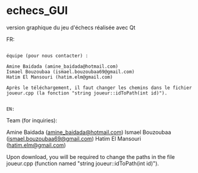 # echecs_GUI
version graphique du jeu d'échecs réalisée avec Qt


FR:
~~~~~~~~~~~~~~~~~~~~~~~~~~~~~~~~~~~~~~~~~~~~~~~~~~

équipe (pour nous contacter) :

Amine Baidada (amine_baidada@hotmail.com)
Ismael Bouzoubaa (ismael.bouzoubaa69@gmail.com)
Hatim El Mansouri (hatim.elm@gmail.com)

Après le téléchargement, il faut changer les chemins dans le fichier joueur.cpp (la fonction "string joueur::idToPath(int id)").


EN:
~~~~~~~~~~~~~~~~~~~~~~~~~~~~~~~~~~~~~~~~~~~~~~~~~~

Team (for inquiries):

Amine Baidada (amine_baidada@hotmail.com)
Ismael Bouzoubaa (ismael.bouzoubaa69@gmail.com)
Hatim El Mansouri (hatim.elm@gmail.com)

Upon download, you will be required to change the paths in the file joueur.cpp (function named "string joueur::idToPath(int id)").
